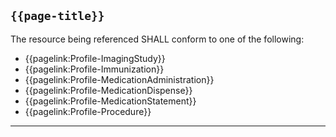 ## <code>{{page-title}}</code>

The resource being referenced SHALL conform to one of the following:

- {{pagelink:Profile-ImagingStudy}}
- {{pagelink:Profile-Immunization}}
- {{pagelink:Profile-MedicationAdministration}}
- {{pagelink:Profile-MedicationDispense}}
- {{pagelink:Profile-MedicationStatement}}
- {{pagelink:Profile-Procedure}}

---